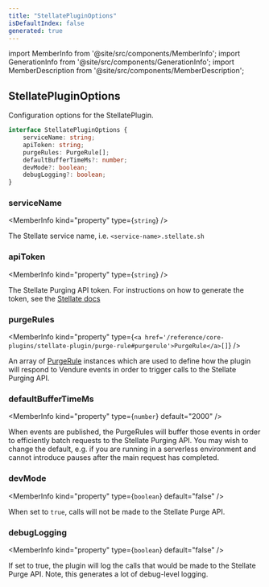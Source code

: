 ```yaml
---
title: "StellatePluginOptions"
isDefaultIndex: false
generated: true
---
```

<!-- This file was generated from the Vendure source. Do not modify. Instead, re-run the "docs:build" script -->
import MemberInfo from '@site/src/components/MemberInfo';
import GenerationInfo from '@site/src/components/GenerationInfo';
import MemberDescription from '@site/src/components/MemberDescription';


## StellatePluginOptions

<GenerationInfo sourceFile="packages/stellate-plugin/src/types.ts" sourceLine="9" packageName="@bb-vendure/stellate-plugin" />

Configuration options for the StellatePlugin.

```ts title="Signature"
interface StellatePluginOptions {
    serviceName: string;
    apiToken: string;
    purgeRules: PurgeRule[];
    defaultBufferTimeMs?: number;
    devMode?: boolean;
    debugLogging?: boolean;
}
```

<div className="members-wrapper">

### serviceName

<MemberInfo kind="property" type={`string`}   />

The Stellate service name, i.e. `<service-name>.stellate.sh`
### apiToken

<MemberInfo kind="property" type={`string`}   />

The Stellate Purging API token. For instructions on how to generate the token,
see the [Stellate docs](https://docs.stellate.co/docs/purging-api#authentication)
### purgeRules

<MemberInfo kind="property" type={`<a href='/reference/core-plugins/stellate-plugin/purge-rule#purgerule'>PurgeRule</a>[]`}   />

An array of <a href='/reference/core-plugins/stellate-plugin/purge-rule#purgerule'>PurgeRule</a> instances which are used to define how the plugin will
respond to Vendure events in order to trigger calls to the Stellate Purging API.
### defaultBufferTimeMs

<MemberInfo kind="property" type={`number`} default="2000"   />

When events are published, the PurgeRules will buffer those events in order to efficiently
batch requests to the Stellate Purging API. You may wish to change the default, e.g. if you are
running in a serverless environment and cannot introduce pauses after the main request has completed.
### devMode

<MemberInfo kind="property" type={`boolean`} default="false"   />

When set to `true`, calls will not be made to the Stellate Purge API.
### debugLogging

<MemberInfo kind="property" type={`boolean`} default="false"   />

If set to true, the plugin will log the calls that would be made
to the Stellate Purge API. Note, this generates a
lot of debug-level logging.


</div>
